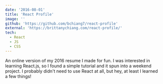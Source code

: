 ```yaml
---
date: '2016-08-01'
title: 'React Profile'
image: ''
github: 'https://github.com/bchiang7/react-profile'
external: 'https://brittanychiang.com/react-profile/'
tech:
  - React
  - JS
  - CSS
---
```


An online version of my 2016 resume I made for fun. I was interested in learning React.js, so I found a simple tutorial and it spun into a weekend project. I probably didn't need to use React at all, but hey, at least I learned a few things!
